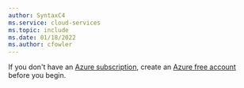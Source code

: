 ```yaml
---
author: SyntaxC4
ms.service: cloud-services
ms.topic: include
ms.date: 01/18/2022
ms.author: cfowler
---
```

If you don't have an [Azure subscription](/azure/guides/developer/azure-developer-guide#understanding-accounts-subscriptions-and-billing), create an [Azure free account](https://azure.microsoft.com/free/?ref=microsoft.com&utm_source=microsoft.com&utm_medium=docs&utm_campaign=visualstudio) before you begin.

